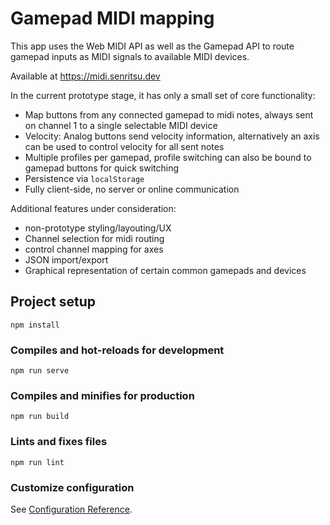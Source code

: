 # Gamepad MIDI mapping

This app uses the Web MIDI API as well as the Gamepad API to route gamepad inputs as MIDI signals to available MIDI devices.

Available at https://midi.senritsu.dev

In the current prototype stage, it has only a small set of core functionality:

- Map buttons from any connected gamepad to midi notes, always sent on channel 1 to a single selectable MIDI device
- Velocity: Analog buttons send velocity information, alternatively an axis can be used to control velocity for all sent notes
- Multiple profiles per gamepad, profile switching can also be bound to gamepad buttons for quick switching
- Persistence via `localStorage`
- Fully client-side, no server or online communication

Additional features under consideration:

- non-prototype styling/layouting/UX
- Channel selection for midi routing
- control channel mapping for axes
- JSON import/export
- Graphical representation of certain common gamepads and devices

## Project setup
```
npm install
```

### Compiles and hot-reloads for development
```
npm run serve
```

### Compiles and minifies for production
```
npm run build
```

### Lints and fixes files
```
npm run lint
```

### Customize configuration
See [Configuration Reference](https://cli.vuejs.org/config/).
